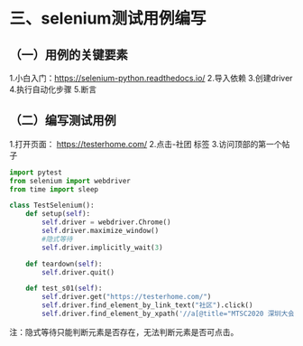 # 三、selenium测试用例编写
## （一）用例的关键要素
1.小白入门：https://selenium-python.readthedocs.io/
2.导入依赖
3.创建driver
4.执行自动化步骤
5.断言

## （二）编写测试用例
1.打开页面： https://testerhome.com/
2.点击-社团  标签
3.访问顶部的第一个帖子
```python
import pytest
from selenium import webdriver
from time import sleep

class TestSelenium():
    def setup(self):
        self.driver = webdriver.Chrome()
        self.driver.maximize_window()
        #隐式等待
        self.driver.implicitly_wait(3)

    def teardown(self):
        self.driver.quit()

    def test_s01(self):
        self.driver.get("https://testerhome.com/")
        self.driver.find_element_by_link_text("社区").click()
        self.driver.find_element_by_xpath('//a[@title="MTSC2020 深圳大会集中问答帖"]').click()
```

注：隐式等待只能判断元素是否存在，无法判断元素是否可点击。
